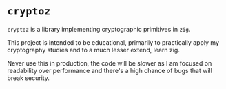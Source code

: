 # `cryptoz`

`cryptoz` is a library implementing cryptographic primitives in `zig`.

This project is intended to be educational, primarily to practically apply my cryptography studies and to a much lesser extend, learn zig.

Never use this in production, the code will be slower as I am focused on readability over performance and there's a high chance of bugs that will break security.
